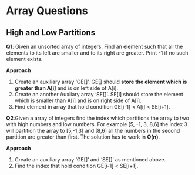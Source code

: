 # Array Questions

## High and Low Partitions

**Q1**: Given an unsorted array of integers. Find an element such that all the elements to its left are smaller and to its right are greater. Print -1 if no such element exists.

**Approach**

1. Create an auxiliary array ‘GE[]’. GE[] should **store the element which is greater than A[i]** and is on left side of A[i].
2. Create an another Auxliary array ‘SE[]’. SE[i] should store the element which is smaller than A[i] and is on right side of A[i].
3. Find element in array that hold condition GE[i-1] < A[i] < SE[i+1].

**Q2**:Given a array of integers find the index which partitions the array to two with high numbers and low numbers. For example [5, -1, 3, 8,6] the index 3 will partition the array to [5,-1,3] and [8,6] all the numbers in the second partition are greater than first. The solution has to work in **O(n)**.

**Approach**

1. Create an auxiliary array ‘GE[]’ and ‘SE[]’ as mentioned above.
2. Find the index that hold condition GE[i-1] < SE[i+1].



